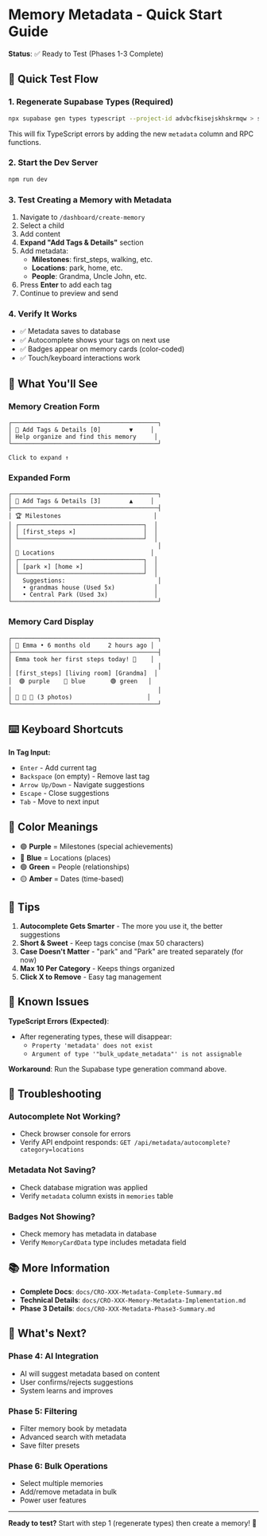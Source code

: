 # Memory Metadata - Quick Start Guide

**Status**: ✅ Ready to Test (Phases 1-3 Complete)

## 🚀 Quick Test Flow

### 1. Regenerate Supabase Types (Required)
```bash
npx supabase gen types typescript --project-id advbcfkisejskhskrmqw > src/lib/types/database.types.ts
```
This will fix TypeScript errors by adding the new `metadata` column and RPC functions.

### 2. Start the Dev Server
```bash
npm run dev
```

### 3. Test Creating a Memory with Metadata
1. Navigate to `/dashboard/create-memory`
2. Select a child
3. Add content
4. **Expand "Add Tags & Details"** section
5. Add metadata:
   - **Milestones**: first_steps, walking, etc.
   - **Locations**: park, home, etc.
   - **People**: Grandma, Uncle John, etc.
6. Press **Enter** to add each tag
7. Continue to preview and send

### 4. Verify It Works
- ✅ Metadata saves to database
- ✅ Autocomplete shows your tags on next use
- ✅ Badges appear on memory cards (color-coded)
- ✅ Touch/keyboard interactions work

## 🎨 What You'll See

### Memory Creation Form
```
┌─────────────────────────────────────────┐
│ 📝 Add Tags & Details [0]        ▼     │
│ Help organize and find this memory     │
└─────────────────────────────────────────┘

Click to expand ↑
```

### Expanded Form
```
┌─────────────────────────────────────────┐
│ 📝 Add Tags & Details [3]        ▲     │
├─────────────────────────────────────────┤
│ 🏆 Milestones                          │
│ ┌───────────────────────────────────┐  │
│ │ [first_steps ×]                   │  │
│ └───────────────────────────────────┘  │
│                                         │
│ 📍 Locations                           │
│ ┌───────────────────────────────────┐  │
│ │ [park ×] [home ×]                 │  │
│ └───────────────────────────────────┘  │
│   Suggestions:                          │
│   • grandmas house (Used 5x)           │
│   • Central Park (Used 3x)             │
└─────────────────────────────────────────┘
```

### Memory Card Display
```
┌─────────────────────────────────────────┐
│ 👶 Emma • 6 months old     2 hours ago │
├─────────────────────────────────────────┤
│ Emma took her first steps today! 🎉    │
│                                         │
│ [first_steps] [living room] [Grandma]  │
│  🟣 purple    🔵 blue       🟢 green   │
│                                         │
│ 📸 📸 📸 (3 photos)                     │
└─────────────────────────────────────────┘
```

## ⌨️ Keyboard Shortcuts

**In Tag Input:**
- `Enter` - Add current tag
- `Backspace` (on empty) - Remove last tag
- `Arrow Up/Down` - Navigate suggestions
- `Escape` - Close suggestions
- `Tab` - Move to next input

## 🎨 Color Meanings

- 🟣 **Purple** = Milestones (special achievements)
- 🔵 **Blue** = Locations (places)
- 🟢 **Green** = People (relationships)
- 🟡 **Amber** = Dates (time-based)

## 📝 Tips

1. **Autocomplete Gets Smarter** - The more you use it, the better suggestions
2. **Short & Sweet** - Keep tags concise (max 50 characters)
3. **Case Doesn't Matter** - "park" and "Park" are treated separately (for now)
4. **Max 10 Per Category** - Keeps things organized
5. **Click X to Remove** - Easy tag management

## 🐛 Known Issues

**TypeScript Errors (Expected)**:
- After regenerating types, these will disappear:
  - `Property 'metadata' does not exist`
  - `Argument of type '"bulk_update_metadata"' is not assignable`

**Workaround**: Run the Supabase type generation command above.

## 🔧 Troubleshooting

### Autocomplete Not Working?
- Check browser console for errors
- Verify API endpoint responds: `GET /api/metadata/autocomplete?category=locations`

### Metadata Not Saving?
- Check database migration was applied
- Verify `metadata` column exists in `memories` table

### Badges Not Showing?
- Check memory has metadata in database
- Verify `MemoryCardData` type includes metadata field

## 📚 More Information

- **Complete Docs**: `docs/CRO-XXX-Metadata-Complete-Summary.md`
- **Technical Details**: `docs/CRO-XXX-Memory-Metadata-Implementation.md`
- **Phase 3 Details**: `docs/CRO-XXX-Metadata-Phase3-Summary.md`

## 🎯 What's Next?

### Phase 4: AI Integration
- AI will suggest metadata based on content
- User confirms/rejects suggestions
- System learns and improves

### Phase 5: Filtering
- Filter memory book by metadata
- Advanced search with metadata
- Save filter presets

### Phase 6: Bulk Operations
- Select multiple memories
- Add/remove metadata in bulk
- Power user features

---

**Ready to test?** Start with step 1 (regenerate types) then create a memory! 🚀
